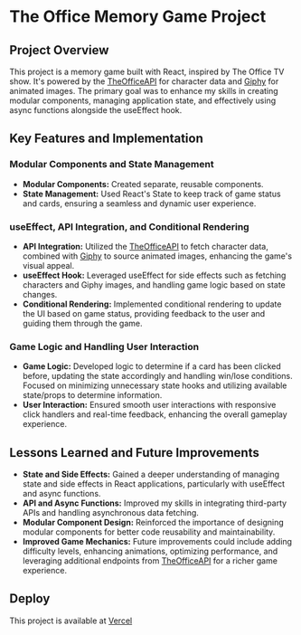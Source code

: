 # The Office Memory Game Project

## Project Overview

This project is a memory game built with React, inspired by The Office TV show. It's powered by the [TheOfficeAPI](https://github.com/marceloalves/the-office-api-site) for character data and [Giphy](https://giphy.com) for animated images. The primary goal was to enhance my skills in creating modular components, managing application state, and effectively using async functions alongside the useEffect hook.

## Key Features and Implementation

### Modular Components and State Management

- **Modular Components:** Created separate, reusable components.
- **State Management:** Used React's State to keep track of game status and cards, ensuring a seamless and dynamic user experience.

### useEffect, API Integration, and Conditional Rendering

- **API Integration:** Utilized the [TheOfficeAPI](https://github.com/marceloalves/the-office-api-site) to fetch character data, combined with [Giphy](https://giphy.com) to source animated images, enhancing the game's visual appeal.
- **useEffect Hook:** Leveraged useEffect for side effects such as fetching characters and Giphy images, and handling game logic based on state changes.
- **Conditional Rendering:** Implemented conditional rendering to update the UI based on game status, providing feedback to the user and guiding them through the game.

### Game Logic and Handling User Interaction

- **Game Logic:** Developed logic to determine if a card has been clicked before, updating the state accordingly and handling win/lose conditions. Focused on minimizing unnecessary state hooks and utilizing available state/props to determine information.
- **User Interaction:** Ensured smooth user interactions with responsive click handlers and real-time feedback, enhancing the overall gameplay experience.

## Lessons Learned and Future Improvements

- **State and Side Effects:** Gained a deeper understanding of managing state and side effects in React applications, particularly with useEffect and async functions.
- **API and Async Functions:** Improved my skills in integrating third-party APIs and handling asynchronous data fetching.
- **Modular Component Design:** Reinforced the importance of designing modular components for better code reusability and maintainability.
- **Improved Game Mechanics:** Future improvements could include adding difficulty levels, enhancing animations, optimizing performance, and leveraging additional endpoints from [TheOfficeAPI](https://github.com/marceloalves/the-office-api-site) for a richer game experience.

## Deploy

This project is available at [Vercel]()
